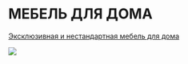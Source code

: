 # МЕБЕЛЬ ДЛЯ ДОМА

[Эксклюзивная и нестандартная мебель для дома](https://serdzhius.github.io/mebel-home/)

[![](https://serdzhius.github.io/mebel_home/img/mebel_home.jpg)](https://serdzhius.github.io/mebel-home/)


